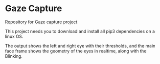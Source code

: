 # Gaze Capture
Repository for Gaze capture project

This project needs you to download and install all pip3 dependencies on a linux OS.

The output shows the left and right eye with their thresholds, and the main face frame shows the geometry of the eyes in realtime, along with the Blinking.
